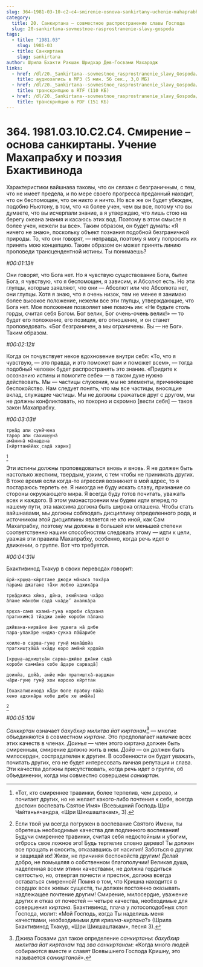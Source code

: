 ```yaml
---
slug: 364-1981-03-10-c2-c4-smirenie-osnova-sankirtany-uchenie-mahaprabhu-i-poeziya-bhaktivinoda
category:
  title: 20. Санкиртана — совместное распространение славы Господа
  slug: 20-sankirtana-sovmestnoe-rasprostranenie-slavy-gospoda
tags:
  - title: "1981.03"
    slug: 1981-03
  - title: Санкиртана
    slug: sankirtana
author: Шрила Бхакти Ракшак Шридхар Дев-Госвами Махарадж
links:
  - href: /dl/20._Sankirtana--sovmestnoe_rasprostranenie_slavy_Gospoda/364_1981.03.10.C2.C4_SridharMj_Smirenie--osnova_sankirtany_Uchenie_Mahaprabhu_i_pojezija_Bhaktivinoda.mp3
    title: аудиозапись в MP3 (5 мин. 56 сек., 3,0 МБ)
  - href: /dl/20._Sankirtana--sovmestnoe_rasprostranenie_slavy_Gospoda/364_1981.03.10.C2.C4_SridharMj_Smirenie--osnova_sankirtany_Uchenie_Mahaprabhu_i_pojezija_Bhaktivinoda.rtf
    title: транскрипцию в RTF (110 КБ)
  - href: /dl/20._Sankirtana--sovmestnoe_rasprostranenie_slavy_Gospoda/364_1981.03.10.C2.C4_SridharMj_Smirenie--osnova_sankirtany_Uchenie_Mahaprabhu_i_pojezija_Bhaktivinoda.pdf
    title: транскрипцию в PDF (151 КБ)
---
```


# 364. 1981.03.10.C2.C4. Смирение – основа санкиртаны. Учение Махапрабху и поэзия Бхактивинода

Характеристики вайшнава таковы, что он связан с безграничным, с тем, что не имеет предела, и по мере своего прогресса преданный находит, что он беспомощен, что он никто и ничто. Но все же он будет убежден, подобно Ньютону, в том, что «я более учен, чем вы все, потому что вы думаете, что вы исчерпали знание, а я утверждаю, что лишь стою на берегу океана знания и касаюсь этих вод. Поэтому в этом смысле я более учен, нежели вы все». Таким образом, он будет думать: «Я ничего не знаю», поскольку объект познания подобной безграничной природы. То, что они говорят, — неправда, поэтому я могу попросить их принять мою концепцию. Таким образом он может принять линию проповеди трансцендентной истины. Ты понимаешь?

*#00:01:13#*

Они говорят, что Бога нет. Но я чувствую существование Бога, бытие Бога, я чувствую, что я беспомощен, я зависим, и Абсолют есть. Но эти глупцы, которые заявляют, что они — Абсолют или что Абсолюта нет, они глупцы. Хотя я знаю, что я очень низок, тем не менее я занимаю более высокое положение, нежели все эти глупцы, утверждающие, что Бога нет. Мое положение позволяет мне помочь им: «Не будьте столь горды, считая себя Богом. Бог велик, Бог очень-очень велик!» — то будет его положение, его позиция, его отношение, и он станет проповедовать. «Бог безграничен, а мы ограничены. Вы — не Бог». Таким образом.

*#00:02:12#*

Когда он почувствует некое вдохновение внутри себя: «То, что я чувствую, — это правда, и это поможет вам и поможет всем», — тогда подобный человек будет распространять это знание. «Придите к осознанию истины и помогите себе» — в таком духе нужно действовать. Мы — частицы служения, мы не элементы, причиняющие беспокойство. Нам следует понять, что мы все частицы, вносящие вклад, служащие частицы. Мы не должны сражаться друг с другом, мы не должны конфликтовать, но покорно и скромно [вести себя] — таков закон Махапрабху.

*#00:03:03#*

    тр̣на̄д апи сунӣчена
    тарор апи сахиш̣н̣уна̄
    ама̄нина̄ ма̄надена
    [кӣрттанӣйах̣ сада̄ харих̣]
[^_ftn1]

Эти истины должны проповедоваться вновь и вновь. Я не должен быть настолько жестким, твердым, узким, с тем чтобы не принимать других. В тоже время если когда-то агрессия возникнет в мой адрес, то я постараюсь терпеть ее. Я никогда не буду искать славу, признание со стороны окружающего мира. Я всегда буду готов почитать, уважать всех и каждого. В этом умонастроении мы будем идти вперед по нашему пути, эта максима должна быть широка оглашена. Чтобы стать вайшнавами, мы должны соблюдать дисциплину определенного рода, и источником этой дисциплины является не кто иной, как Сам Махапрабху, поэтому мы должны в большей или меньшей степени соответственно нашим способностям следовать этому — идти к цели, уважая эти правила Махапрабху, особенно, когда речь идет о движении, о группе. Вот что требуется.

*#00:04:31#*

Бхактивинод Тхакур в своих переводах говорит:

    ш́рӣ-кр̣ш̣н̣а-кӣрттане джоди ма̄наса тоха̄ра
    парама джатане та̄̐хи лобхо адхика̄ра

    тр̣н̣а̄дхика хӣна, дӣна, акин̃чана чха̄ра
    а̄пане ма̄ноби сада̄ чха̄д̣и’ ахан̇ка̄ра

    вр̣кха-сама кхама̄-гун̣а короби са̄дхана
    пратихим̇са̄ тйаджи анйе короби па̄лана

    джӣвана-нирва̄хе а̄не удвега на̄ дибе
    пара-упака̄ре ниджа-сукха па̄ш́арибе

    хоиле-о сарва-гун̣е гун̣ӣ маха̄ш́ойа
    пратхиш̣т̣ха̄ш́а̄ чха̄д̣и коро ама̄нӣ хр̣дойа

    [кр̣ш̣н̣а-адхиш̣т̣ха̄н сарва-джӣве джа̄ни сада̄
    короби самма̄на собе а̄даре сарвада̄]

    доинйа, дойа̄, анйе ма̄н пратиш̣т̣ха̄-варджан
    ча̄ри-гун̣е гун̣ӣ хои корохо кӣрттан

    [бхакативинода ка̄̐ди боле прабху-па̄йа
    хено адхика̄ра кобе дибе хе ама̄йа]
[^_ftn2]

*#00:05:10#*

*Санкиртан* означает *бахубхир милитва йат киртанам*[^_ftn3] — многие объединяются в совместном *киртане*. Это предполагает наличие всех этих качеств в членах. *Доинья* — член этого киртана должен быть смиренным, смирение должно жить в нем. *Дойа* — он должен быть милосерден, сострадателен к другим. В особенности он будет уважать, почитать других, его не будет интересовать личная репутация и слава. Эти качества должны присутствовать, когда речь идет о группе, об объединении, когда мы совместно совершаем *санкиртан*.



[^_ftn1]: «Тот, кто смиреннее травинки, более терпелив, чем дерево, и почитает других, но не желает какого-либо почтения к себе, всегда достоин воспевать Святое Имя» (Всевышний Господь Шри Чайтаньячандра, «Шри Шикшаштакам», 3).

[^_ftn2]: Если твой ум всегда погружен в воспевание Святого Имени, ты обретешь необходимые качества для подлинного воспевания! Будучи смиреннее травинки, считая себя недостойным и убогим, отбрось свое ложное эго! Будь терпелив словно дерево! Ты должен все прощать и сносить, отказавшись от насилия! Заботься о других и защищай их! Живи, не причиняя беспокойств другим! Делай добро, не помышляя о собственном благополучии! Великая душа, наделенная всеми этими качествами, не должна гордиться святостью, но, отвергая почести и престиж, должна всегда оставаться смиренной! Помня о том, что Кришна находится в сердцах всех живых существ, ты должен постоянно оказывать надлежащее почтение другим! Смирение, милосердие, уважение других и отказ от почестей — четыре качества, необходимые для совершения *киртана*. Бхактивинод, плача у лотосоподобных стоп Господа, молит: «Мой Господь, когда Ты наделишь меня качествами, необходимыми для *кришна-киртана*?» (Шрила Бхактивинод Тхакур, «Шри Шикшаштакам», песня 3).

[^_ftn3]: Джива Госвами дал такое определение *санкиртаны*: *бахубхир милитва йат киртанам тад эва санкиртанам*: «Когда много людей собираются вместе и славят Всевышнего Господа Кришну, это называется *санкиртаной*».

